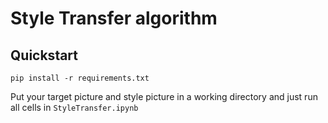 # Style Transfer algorithm

## Quickstart
```
pip install -r requirements.txt
```
Put your target picture and style picture in a working directory and just run all cells in `StyleTransfer.ipynb`